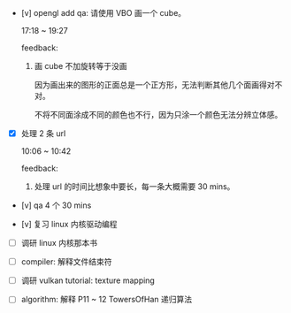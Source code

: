 * [v] opengl add qa: 请使用 VBO 画一个 cube。

    17:18 ~ 19:27

    feedback:

    1. 画 cube 不加旋转等于没画

        因为画出来的图形的正面总是一个正方形，无法判断其他几个面画得对不对。

        不将不同面涂成不同的颜色也不行，因为只涂一个颜色无法分辨立体感。

* [x] 处理 2 条 url

    10:06 ~ 10:42

    feedback:

    1. 处理 url 的时间比想象中要长，每一条大概需要 30 mins。

* [v] qa 4 个  30 mins

* [v] 复习 linux 内核驱动编程

* [ ] 调研 linux 内核那本书

* [ ] compiler: 解释文件结束符

* [ ] 调研 vulkan tutorial: texture mapping

* [ ] algorithm: 解释 P11 ~ 12 TowersOfHan 递归算法